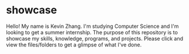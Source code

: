 # showcase
Hello! My name is Kevin Zhang. I'm studying Computer Science and I'm looking to get a summer internship.
The purpose of this repository is to showcase my skills, knowledge, programs, and projects.
Please click and view the files/folders to get a glimpse of what I've done.
